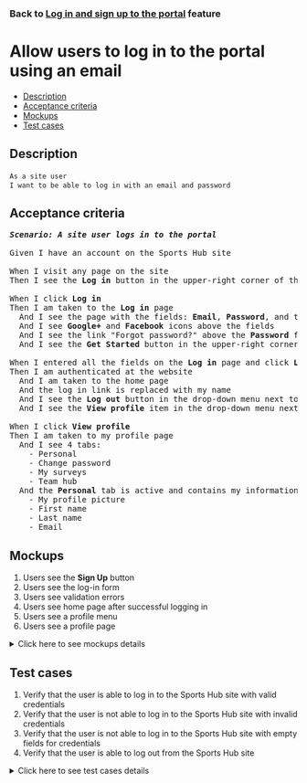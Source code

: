 ### Back to [Log in and sign up to the portal](../../) feature

# Allow users to log in to the portal using an email

- [Description](#description)
- [Acceptance criteria](#acceptance-criteria)
- [Mockups](#mockups)
- [Test cases](#test-cases)

## Description

    As a site user
    I want to be able to log in with an email and password

## Acceptance criteria

<pre>
<b><i>Scenario: A site user logs in to the portal</i></b>

Given I have an account on the Sports Hub site

When I visit any page on the site
Then I see the <b>Log in</b> button in the upper-right corner of the page

When I click <b>Log in</b>
Then I am taken to the <b>Log in</b> page
  And I see the page with the fields: <b>Email</b>, <b>Password</b>, and the <b>Log in</b> button
  And I see <b>Google+</b> and <b>Facebook</b> icons above the fields
  And I see the link "Forgot password?" above the <b>Password</b> field
  And I see the <b>Get Started</b> button in the upper-right corner of the page, next to the label "Don’t have an account?"

When I entered all the fields on the <b>Log in</b> page and click <b>Log in</b>
Then I am authenticated at the website
  And I am taken to the home page
  And the log in link is replaced with my name
  And I see the <b>Log out</b> button in the drop-down menu next to my name
  And I see the <b>View profile</b> item in the drop-down menu next to my name

When I click <b>View profile</b>
Then I am taken to my profile page
  And I see 4 tabs:
    - Personal
    - Change password
    - My surveys
    - Team hub
  And the <b>Personal</b> tab is active and contains my information:
    - My profile picture
    - First name
    - Last name
    - Email
</pre>

## Mockups

1. Users see the <b>Sign Up</b> button
2. Users see the log-in form
3. Users see validation errors
4. Users see home page after successful logging in
5. Users see a profile menu
6. Users see a profile page

<details>
  <summary>Click here to see mockups details</summary>

**1. Users see the Sign Up button:**

![Users see the Sign Up button](/sports_hub_portal/web_application_features/log_in_and_sign_up/images/home_page_logged_out_user.png)

**2. Users see the log-in form:**

![Users see the log-in form](/sports_hub_portal/web_application_features/log_in_and_sign_up/images/log_in_empty_form.png)

**3. Users see validation errors:**

![Users see validation errors](/sports_hub_portal/web_application_features/log_in_and_sign_up/images/log_in_form_validation.png)

**4. Users see home page after successful logging in:**

![Users see home page after successful logging in](/sports_hub_portal/web_application_features/log_in_and_sign_up/images/home_page_logged_in_user.png)

**5. Users see a profile menu:**

![Users see a profile menu](/sports_hub_portal/web_application_features/log_in_and_sign_up/images/user_profile_menu_for_email_registration.png)

**6. Users see a profile page:**

![Users see a profile page](/sports_hub_portal/web_application_features/log_in_and_sign_up/images/user_profile_page.png)

</details>

## Test cases

1. Verify that the user is able to log in to the Sports Hub site with valid credentials
2. Verify that the user is not able to log in to the Sports Hub site with invalid credentials
3. Verify that the user is not able to log in to the Sports Hub site with empty fields for credentials
4. Verify that the user is able to log out from the Sports Hub site

<details>
  <summary>Click here to see test cases details</summary>

### **#1. Verify that the user is able to log in to the Sports Hub site with valid credentials**

|Preconditions|Steps|Expected result
------|-------|----------
|- Go to the Sports Hub home page</br>- Have a site user account registered|1) Click **Log in** in the upper-right corner of the page</br>2) Enter valid data in the **Email address** and **Password** fields</br>3) Click **Log in**|3) The user is successfully logged in|

### **#2. Verify that the user is not able to log in to the Sports Hub site with invalid credentials**

|Preconditions|Steps|Expected result
------|-------|----------
|- Go to the Sports Hub home page|1) Click **Log in** in the upper-right corner of the page</br>2) Enter invalid data in the **Email address** or **Password** fields</br>3) Click **Log in**|3) The user is not able to log in with invalid credentials|

### **#3. Verify that the user is not able to log in to the Sports Hub site with empty fields for credentials**

|Preconditions|Steps|Expected result
------|-------|----------
|- Go to the Sports Hub home page|1) Click **Log in** in the upper-right corner of the page</br>2) Leave the <b>Email address</b> and <b>Password</b> fields empty</br>3) Click **Log in**|3) The user is not able to log in to the account with invalid credentials|

### **#4. Verify that the user is able to log out from the Sports Hub site**

|Preconditions|Steps|Expected result
------|-------|----------
|- Go to the Sports Hub home page</br>- The user is logged in|1) Click the drop-down button on the right of the profile picture</br>2) Select **Log out** from the drop-down menu|2) The user is logged out from the Sports Hub site|
</details>
